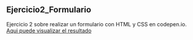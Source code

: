 Ejercicio2_Formulario
---------------------


Ejercicio 2 sobre realizar un formulario con HTML y CSS en codepen.io. [Aqui puede visualizar el resultado](https://codepen.io/adrianobosonit/pen/QWOPwOr)